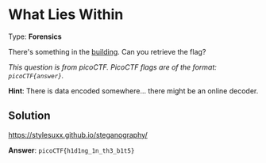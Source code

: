 # What Lies Within

Type: **Forensics**

There's something in the [building](https://jupiter.challenges.picoctf.org/static/011955b303f293d60c8116e6a4c5c84f/buildings.png). Can you retrieve the flag?

*This question is from picoCTF. PicoCTF flags are of the format: `picoCTF{answer}`.*

**Hint**: There is data encoded somewhere... there might be an online decoder.

## Solution

https://stylesuxx.github.io/steganography/

**Answer**: `picoCTF{h1d1ng_1n_th3_b1t5}`
